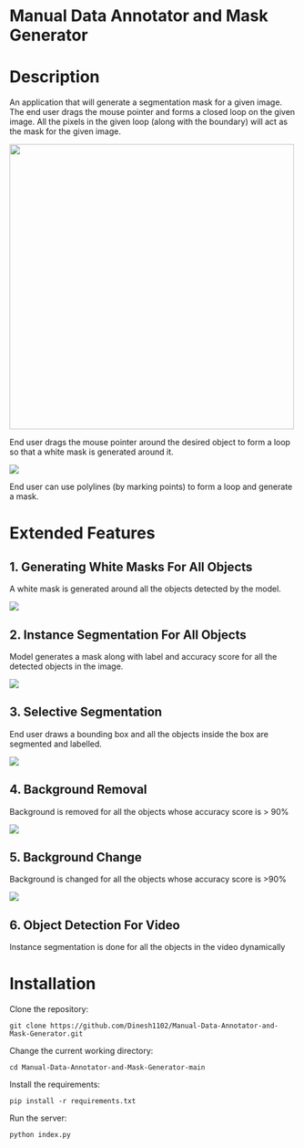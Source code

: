 # Manual Data Annotator and Mask Generator

# Description
 An application that will generate a segmentation mask for a given image. The end user drags the mouse pointer and forms a closed loop on the given image. All the pixels in the given loop (along with the boundary) will act as the mask for the given image.
 
 <img src="assets/braintumor.jpeg" width="500">
 
 End user drags the mouse pointer around the desired object to form a loop so that a white mask is generated around it.
 
 ![](assets/nuclei.jpeg)
 
 End user can use polylines (by marking points) to form a loop and generate a mask.
 
 # Extended Features
 
## 1. Generating White Masks For All Objects
 
  A white mask is generated around all the objects detected by the model.
  
![](assets/pills.jpeg)

## 2. Instance Segmentation For All Objects
 
  Model generates a mask along with label and accuracy score for all the detected objects in the image.
  
![](assets/instanceforall.jpg)

## 3. Selective Segmentation

End user draws a bounding box and all the objects inside the box are segmented and labelled.

![](assets/selective.jpeg)

## 4. Background Removal

Background is removed for all the objects whose accuracy score is > 90%

![](assets/bgremove.jpeg)

## 5. Background Change

Background is changed for all the objects whose accuracy score is >90%

![](assets/bgchange.jpeg)

## 6. Object Detection For Video

Instance segmentation is done for all the objects in the video dynamically

# Installation
Clone the repository:

```git clone https://github.com/Dinesh1102/Manual-Data-Annotator-and-Mask-Generator.git```

Change the current working directory:

```cd Manual-Data-Annotator-and-Mask-Generator-main```

Install the requirements:

```pip install -r requirements.txt```

Run the server:

```python index.py```
